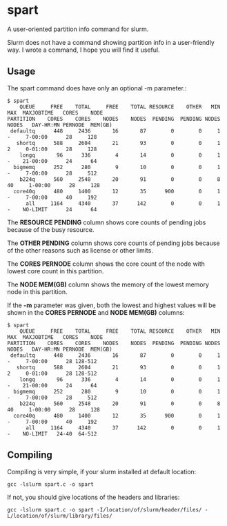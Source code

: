 # spart
A user-oriented partition info command for slurm.

Slurm does not have a command showing partition info in a user-friendly way.
I wrote a command, I hope you will find it useful. 

## Usage
The spart command does have only an optional -m  parameter.:

```
$ spart
    QUEUE     FREE    TOTAL     FREE    TOTAL RESOURCE    OTHER   MIN   MAX  MAXJOBTIME   CORES    NODE
PARTITION    CORES    CORES    NODES    NODES  PENDING  PENDING NODES NODES   DAY-HR:MN PERNODE  MEM(GB)
 defaultq      448     2436       16       87        0        0     1     -     7-00:00      28     128
   shortq      588     2604       21       93        0        0     1     2     0-01:00      28     128
    longq       96      336        4       14        0        0     1     -    21-00:00      24      64
  bigmemq      252      280        9       10        0        0     1     -     7-00:00      28     512
    b224q      560     2548       20       91        0        0     8    40     1-00:00      28     128
  core40q      480     1400       12       35      900        0     1     -     7-00:00      40     192
      all     1164     4340       37      142        0        0     1     -    NO-LIMIT      24      64
 ```
 
 The **RESOURCE PENDING** column shows core counts of pending jobs because of the busy resource. 

 The **OTHER PENDING** column shows core counts of pending jobs because of the other reasons such as license or other limits. 

 The **CORES PERNODE** column shows the core count of the node with lowest core count in this partition.

 The **NODE MEM(GB)** column shows the memory of the lowest memory node in this partition.

 If the **-m** parameter was given, both the lowest and highest values will be shown in the **CORES PERNODE** and **NODE MEM(GB)** columns:

```
$ spart
    QUEUE     FREE    TOTAL     FREE    TOTAL RESOURCE    OTHER   MIN   MAX  MAXJOBTIME   CORES    NODE
PARTITION    CORES    CORES    NODES    NODES  PENDING  PENDING NODES NODES   DAY-HR:MN PERNODE  MEM(GB)
 defaultq      448     2436       16       87        0        0     1     -     7-00:00      28 128-512
   shortq      588     2604       21       93        0        0     1     2     0-01:00      28 128-512
    longq       96      336        4       14        0        0     1     -    21-00:00      24      64
  bigmemq      252      280        9       10        0        0     1     -     7-00:00      28     512
    b224q      560     2548       20       91        0        0     8    40     1-00:00      28     128
  core40q      480     1400       12       35      900        0     1     -     7-00:00      40     192
      all     1164     4340       37      142        0        0     1     -    NO-LIMIT   24-40  64-512
 ```

 
 ## Compiling

 Compiling is very simple, if your slurm installed at default location:

 ```gcc -lslurm spart.c -o spart```

 If not, you should give locations of the headers and libraries:

 ```gcc -lslurm spart.c -o spart -I/location/of/slurm/header/files/ -L/location/of/slurm/library/files/```
 

